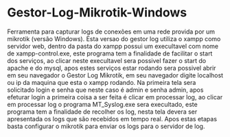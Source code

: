 # Gestor-Log-Mikrotik-Windows
Ferramenta para capturar logs de conexões em uma rede provida por um mikrotik (versão Windows).
Esta versao do gestor log utiliza o xampp como servidor web, dentro da pasta do xampp possui um execultavel com nome de xampp-control.exe, este programa tem a finalidade de facilitar o start dos serviços, ao clicar neste execultavel sera possivel fazer o start do apache e do mysql, apos estes serviços estar rodando sera possivel abrir em seu navegador o Gestor Log Mikrotik, em seu navegador digite localhost ou ip da maquina que esta o xampp rodando.
Na primeira tela sera solicitado login e senha que neste caso é admin e senha admin, apos efeturar login a primeira coisa a ser feita é clicar em processar log, ao clicar em processar log o programa MT_Syslog.exe sera execultado, este programa tem a finalidade de recolher os log, nesta tela devera ser apresentada os logs que são recebidos em tempo real.
Apos estas etapas basta configurar o mikrotik para enviar os logs para o servidor de log.